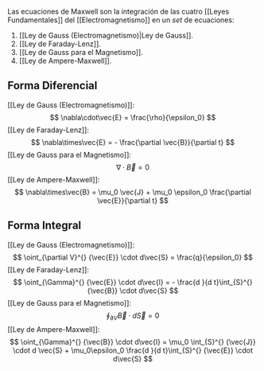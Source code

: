 
Las ecuaciones de Maxwell son la integración de las cuatro [[Leyes Fundamentales]] del [[Electromagnetismo]] en un *set* de ecuaciones:

1. [[Ley de Gauss (Electromagnetismo)|Ley de Gauss]].
2. [[Ley de Faraday-Lenz]].
3. [[Ley de Gauss para el Magnetismo]].
4. [[Ley de Ampere-Maxwell]].

## Forma Diferencial

[[Ley de Gauss (Electromagnetismo)]]:
$$
	\nabla\cdot\vec{E} = \frac{\rho}{\epsilon_0}
$$
[[Ley de Faraday-Lenz]]:
$$
	\nabla\times\vec{E} = - \frac{\partial \vec{B}}{\partial t}
$$
[[Ley de Gauss para el Magnetismo]]:
$$
	\nabla\cdot\vec{B} = 0
$$
[[Ley de Ampere-Maxwell]]:
$$
	\nabla\times\vec{B} = \mu_0 \vec{J} + \mu_0 \epsilon_0 \frac{\partial \vec{E}}{\partial t}
$$
## Forma Integral

[[Ley de Gauss (Electromagnetismo)]]:
$$
	\oint_{\partial V}^{} {\vec{E}} \cdot d\vec{S} = \frac{q}{\epsilon_0}
$$
[[Ley de Faraday-Lenz]]:
$$
	\oint_{\Gamma}^{} {\vec{E}} \cdot d\vec{l} = - \frac{d }{d t}\int_{S}^{} {\vec{B}} \cdot d\vec{S}
$$
[[Ley de Gauss para el Magnetismo]]:
$$
	\oint_{\partial V}^{} {\vec{B}} \cdot d\vec{S} = 0
$$
[[Ley de Ampere-Maxwell]]:
$$
	\oint_{\Gamma}^{} {\vec{B}} \cdot d\vec{l} = \mu_0 \int_{S}^{} {\vec{J}} \cdot d \vec{S} + \mu_0\epsilon_0 \frac{d }{d t}\int_{S}^{} {\vec{E}} \cdot d\vec{S}
$$
